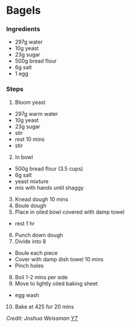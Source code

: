 Bagels
======

### Ingredients
- 297g water
- 10g yeast
- 23g sugar
- 500g bread flour
- 6g salt
- 1 egg

### Steps

1. Bloom yeast
  - 297g warm water
  - 10g yeast
  - 23g sugar
  - stir
  - rest 10 mins
  - stir
2. In bowl
  - 500g bread flour (3.5 cups)
  - 6g salt
  - yeast mixture
  - mix with hands until shaggy
3. Knead dough 10 mins
4. Boule dough
5. Place in oiled bowl covered with damp towel
  - rest 1 hr
6. Punch down dough
7. Divide into 8
  - Boule each piece
  - Cover with damp dish towel 10 mins
  - Pinch holes
8. Boil 1-2 mins per side
9. Move to lightly oiled baking sheet
  - egg wash
10. Bake at 425 for 20 mins

_Credit: Joshua Weissman [YT](https://www.youtube.com/watch?v=W8j-ZUp7KD0)_
